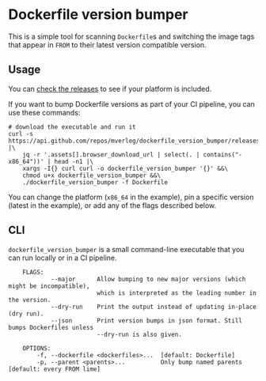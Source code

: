 
# Dockerfile version bumper

This is a simple tool for scanning `Dockerfile`s and switching the image tags that appear in `FROM` to their latest version compatible version.

## Usage

You can [check the releases](https://github.com/mverleg/dockerfile_version_bumper/releases) to see if your platform is included.

If you want to bump Dockerfile versions as part of your CI pipeline, you can use these commands:

```shell
# download the executable and run it
curl -s https://api.github.com/repos/mverleg/dockerfile_version_bumper/releases/latest |\
    jq -r '.assets[].browser_download_url | select(. | contains("-x86_64"))' | head -n1 |\
    xargs -I{} curl curl -o dockerfile_version_bumper '{}' &&\
    chmod u+x dockerfile_version_bumper &&\
    ./dockerfile_version_bumper -f Dockerfile
````

You can change the platform (`x86_64` in the example), pin a specific version (latest in the example), or add any of the flags described below.

## CLI

`dockerfile_version_bumper` is a small command-line executable that you can run locally or in a CI pipeline.
    
```cli_help
    FLAGS:
            --major      Allow bumping to new major versions (which might be incompatible), 
                         which is interpreted as the leading number in the version.
            --dry-run    Print the output instead of updating in-place (dry run).
            --json       Print version bumps in json format. Still bumps Dockerfiles unless 
                         --dry-run is also given.
    
    OPTIONS:
        -f, --dockerfile <dockerfiles>...  [default: Dockerfile]
        -p, --parent <parents>...          Only bump named parents [default: every FROM lime]
```
